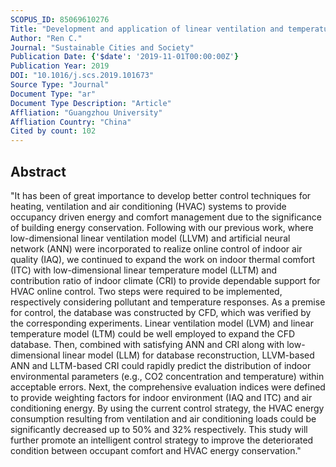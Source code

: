 ```yaml
---
SCOPUS_ID: 85069610276
Title: "Development and application of linear ventilation and temperature models for indoor environmental prediction and HVAC systems control"
Author: "Ren C."
Journal: "Sustainable Cities and Society"
Publication Date: {'$date': '2019-11-01T00:00:00Z'}
Publication Year: 2019
DOI: "10.1016/j.scs.2019.101673"
Source Type: "Journal"
Document Type: "ar"
Document Type Description: "Article"
Affliation: "Guangzhou University"
Affliation Country: "China"
Cited by count: 102
---
```


## Abstract
"It has been of great importance to develop better control techniques for heating, ventilation and air conditioning (HVAC) systems to provide occupancy driven energy and comfort management due to the significance of building energy conservation. Following with our previous work, where low-dimensional linear ventilation model (LLVM) and artificial neural network (ANN) were incorporated to realize online control of indoor air quality (IAQ), we continued to expand the work on indoor thermal comfort (ITC) with low-dimensional linear temperature model (LLTM) and contribution ratio of indoor climate (CRI) to provide dependable support for HVAC online control. Two steps were required to be implemented, respectively considering pollutant and temperature responses. As a premise for control, the database was constructed by CFD, which was verified by the corresponding experiments. Linear ventilation model (LVM) and linear temperature model (LTM) could be well employed to expand the CFD database. Then, combined with satisfying ANN and CRI along with low-dimensional linear model (LLM) for database reconstruction, LLVM-based ANN and LLTM-based CRI could rapidly predict the distribution of indoor environmental parameters (e.g., CO2 concentration and temperature) within acceptable errors. Next, the comprehensive evaluation indices were defined to provide weighting factors for indoor environment (IAQ and ITC) and air conditioning energy. By using the current control strategy, the HVAC energy consumption resulting from ventilation and air conditioning loads could be significantly decreased up to 50% and 32% respectively. This study will further promote an intelligent control strategy to improve the deteriorated condition between occupant comfort and HVAC energy conservation."
